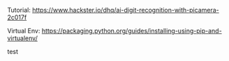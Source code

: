 Tutorial: https://www.hackster.io/dhq/ai-digit-recognition-with-picamera-2c017f 

Virtual Env: https://packaging.python.org/guides/installing-using-pip-and-virtualenv/

test